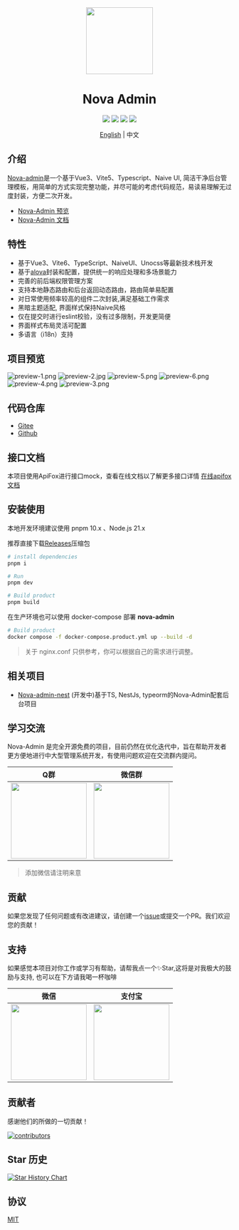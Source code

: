 <div align="center">
<img src="https://s2.loli.net/2023/10/27/WzQ4JLNV5epKh6X.png" style="width:150px"/>
    <h1>Nova Admin</h1>
</div>

<div align="center">
    <img src="https://img.shields.io/github/license/chansee97/nova-admin"/>
    <img src="https://badgen.net/github/stars/chansee97/nova-admin?icon=github"/>
    <img src="https://gitee.com/chansee97/nova-admin/badge/star.svg"/>
    <img src="https://img.shields.io/github/forks/chansee97/nova-admin"/>
</div>

<div align='center'>

  [English](./README.md) | 中文
</div>

## 介绍

[Nova-admin](https://github.com/chansee97/nova-admin)是一个基于Vue3、Vite5、Typescript、Naive UI, 简洁干净后台管理模板，用简单的方式实现完整功能，并尽可能的考虑代码规范，易读易理解无过度封装，方便二次开发。

- [Nova-Admin 预览](https://nova-admin.pages.dev/)
- [Nova-Admin 文档](https://nova-admin-docs.pages.dev/)

## 特性

- 基于Vue3、Vite6、TypeScript、NaiveUI、Unocss等最新技术栈开发
- 基于[alova](https://alova.js.org/)封装和配置，提供统一的响应处理和多场景能力
- 完善的前后端权限管理方案
- 支持本地静态路由和后台返回动态路由，路由简单易配置
- 对日常使用频率较高的组件二次封装,满足基础工作需求
- 黑暗主题适配, 界面样式保持Naive风格
- 仅在提交时进行eslint校验，没有过多限制，开发更简便
- 界面样式布局灵活可配置
- 多语言（i18n）支持

## 项目预览

![preview-1.png](https://s2.loli.net/2024/03/31/UZoajnEekMX9cLi.png)
![preview-2.jpg](https://s2.loli.net/2024/03/31/8VwMSyXWtO6avKg.jpg)
![preview-5.png](https://s2.loli.net/2024/03/31/TCtE2ZBU7MJ6HrY.png)
![preview-6.png](https://s2.loli.net/2024/03/31/YM1OrxZCimzLcd6.png)
![preview-4.png](https://s2.loli.net/2024/03/31/hgYHKjACqs7rcPV.png)
![preview-3.png](https://s2.loli.net/2024/03/31/TuYajAH9LWsMPf5.png)

## 代码仓库

- [Gitee](https://gitee.com/chansee97/nova-admin)
- [Github](https://github.com/chansee97/nova-admin)

## 接口文档

本项目使用ApiFox进行接口mock，查看在线文档以了解更多接口详情
[在线apifox文档](https://nova-admin.apifox.cn)

## 安装使用

本地开发环境建议使用 pnpm 10.x 、Node.js 21.x

推荐直接下载[Releases](https://github.com/chansee97/nova-admin/releases)压缩包

```bash
# install dependencies
pnpm i

# Run
pnpm dev

# Build product
pnpm build

```

在生产环境也可以使用 docker-compose 部署 **nova-admin**
```bash
# Build product
docker compose -f docker-compose.product.yml up --build -d
```
> 关于 nginx.conf 只供参考，你可以根据自己的需求进行调整。

## 相关项目

- [Nova-admin-nest](https://github.com/chansee97/nove-admin-nest) (开发中)基于TS, NestJs, typeorm的Nova-Admin配套后台项目

## 学习交流

Nova-Admin 是完全开源免费的项目，目前仍然在优化迭代中，旨在帮助开发者更方便地进行中大型管理系统开发，有使用问题欢迎在交流群内提问。

| Q群 | 微信群 |
| :--: |:--: |
| <img src="https://cdn.jsdelivr.net/gh/chansee97/static/nova-admin/q-group.png" width=170> |<img src="https://cdn.jsdelivr.net/gh/chansee97/static/wechat.png" width=170>|

> 添加微信请注明来意

## 贡献

如果您发现了任何问题或有改进建议，请创建一个[issue](nova-admin/issues/new)或提交一个PR。我们欢迎您的贡献！

## 支持

如果感觉本项目对你工作或学习有帮助，请帮我点一个✨Star,这将是对我极大的鼓励与支持, 也可以在下方请我喝一杯咖啡

| 微信 | 支付宝 |
| :--: |:--: |
| <img src="https://cdn.jsdelivr.net/gh/chansee97/static/sponsor-wechat.png" width=170> | <img src="https://cdn.jsdelivr.net/gh/chansee97/static/sponsor-alipay.png" width=170>|

## 贡献者

感谢他们的所做的一切贡献！

<a href="https://github.com/chansee97/nova-admin/graphs/contributors">
  <img src="https://contrib.rocks/image?repo=chansee97/nova-admin" alt="contributors" />
</a>

## Star 历史

[![Star History Chart](https://api.star-history.com/svg?repos=chansee97/nova-admin&type=Date)](https://star-history.com/#chansee97/nova-admin&Date)

## 协议

[MIT](LICENSE)
